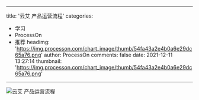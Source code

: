 
---
title: '云艾 产品运营流程'
categories: 
 - 学习
 - ProcessOn
 - 推荐
headimg: 'https://img.processon.com/chart_image/thumb/54fa43a2e4b0a6e29dc65a76.png'
author: ProcessOn
comments: false
date: 2021-12-11 13:27:14
thumbnail: 'https://img.processon.com/chart_image/thumb/54fa43a2e4b0a6e29dc65a76.png'
---

<div>   
<img class="thumb" alt="云艾 产品运营流程" src="https://img.processon.com/chart_image/thumb/54fa43a2e4b0a6e29dc65a76.png" referrerpolicy="no-referrer">
<p></p>  
</div>
            
